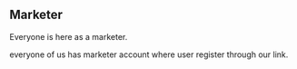 ## Marketer

Everyone is here as a marketer.

everyone of us has marketer account where user register through our link. 